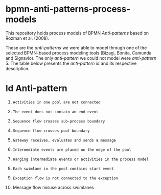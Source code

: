 # bpmn-anti-patterns-process-models

This repository holds process models of BPMN *Anti-patterns* based on Rozman et al. (2008).

These are the *anti-patterns* we were able to model through one of the selected BPMN-based process modeling tools (Bizagi, Bonita, Camunda and Signavio). The only *anti-pattern* we could not model were *anti-pattern* 5. The table below presents the *anti-pattern* id and its respective description.

Id    Anti-pattern
==========================================================
1.     Activities in one pool are not connected

2.     The event does not contain an end event
3.     Sequence flow crosses sub-process boundary
4.     Sequence flow crosses pool boundary
5.     Gateway receives, evaluates and sends a message
6.     Intermediate events are placed on the edge of the pool
7.     Hanging intermediate events or activities in the process model
8.     Each swimlane in the pool contains start event
9.     Exception flow is not connected to the exception
10.    Message flow misuse across swimlanes

